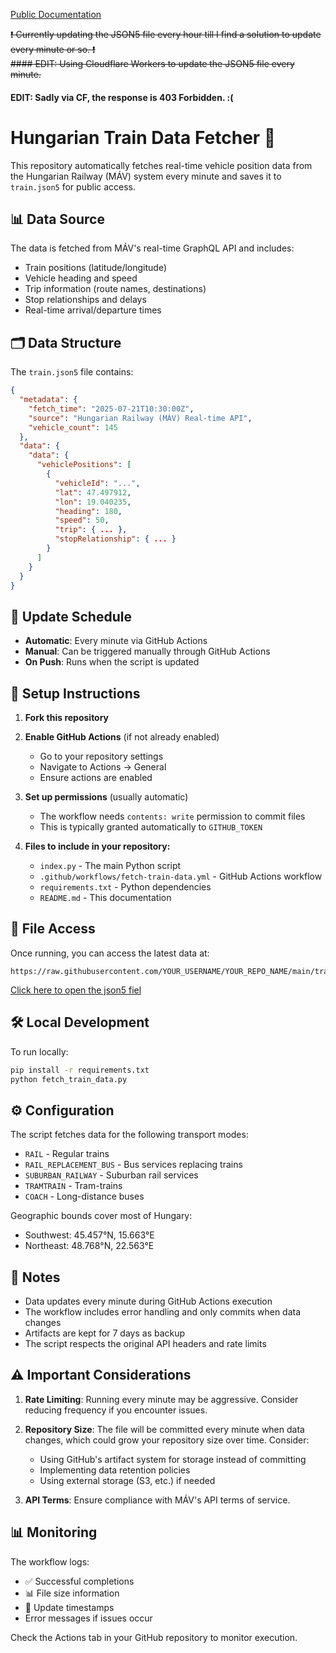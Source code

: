 [Public Documentation](https://d0dzs.github.io/improved-giggle/)

~~❗ Currently updating the JSON5 file every hour till I find a solution to update every minute or so. ❗~~
<br />
~~#### EDIT: Using Cloudflare Workers to update the JSON5 file every minute.~~
#### EDIT: Sadly via CF, the response is 403 Forbidden. :(

# Hungarian Train Data Fetcher 🚂

This repository automatically fetches real-time vehicle position data from the Hungarian Railway (MÁV) system every minute and saves it to `train.json5` for public access.

## 📊 Data Source

The data is fetched from MÁV's real-time GraphQL API and includes:
- Train positions (latitude/longitude)
- Vehicle heading and speed
- Trip information (route names, destinations)
- Stop relationships and delays
- Real-time arrival/departure times

## 🗂️ Data Structure

The `train.json5` file contains:
```json
{
  "metadata": {
    "fetch_time": "2025-07-21T10:30:00Z",
    "source": "Hungarian Railway (MÁV) Real-time API",
    "vehicle_count": 145
  },
  "data": {
    "data": {
      "vehiclePositions": [
        {
          "vehicleId": "...",
          "lat": 47.497912,
          "lon": 19.040235,
          "heading": 180,
          "speed": 50,
          "trip": { ... },
          "stopRelationship": { ... }
        }
      ]
    }
  }
}
```

## 🔄 Update Schedule

- **Automatic**: Every minute via GitHub Actions
- **Manual**: Can be triggered manually through GitHub Actions
- **On Push**: Runs when the script is updated

## 🚀 Setup Instructions

1. **Fork this repository**

2. **Enable GitHub Actions** (if not already enabled)
   - Go to your repository settings
   - Navigate to Actions → General
   - Ensure actions are enabled

3. **Set up permissions** (usually automatic)
   - The workflow needs `contents: write` permission to commit files
   - This is typically granted automatically to `GITHUB_TOKEN`

4. **Files to include in your repository:**
   - `index.py` - The main Python script
   - `.github/workflows/fetch-train-data.yml` - GitHub Actions workflow
   - `requirements.txt` - Python dependencies
   - `README.md` - This documentation

## 📁 File Access

Once running, you can access the latest data at:
```
https://raw.githubusercontent.com/YOUR_USERNAME/YOUR_REPO_NAME/main/train.json5
```
[Click here to open the json5 fiel](https://raw.githubusercontent.com/D0dzs/improved-giggle/main/train.json5)

## 🛠️ Local Development

To run locally:
```bash
pip install -r requirements.txt
python fetch_train_data.py
```

## ⚙️ Configuration

The script fetches data for the following transport modes:
- `RAIL` - Regular trains
- `RAIL_REPLACEMENT_BUS` - Bus services replacing trains
- `SUBURBAN_RAILWAY` - Suburban rail services
- `TRAMTRAIN` - Tram-trains
- `COACH` - Long-distance buses

Geographic bounds cover most of Hungary:
- Southwest: 45.457°N, 15.663°E
- Northeast: 48.768°N, 22.563°E

## 📝 Notes

- Data updates every minute during GitHub Actions execution
- The workflow includes error handling and only commits when data changes
- Artifacts are kept for 7 days as backup
- The script respects the original API headers and rate limits

## ⚠️ Important Considerations

1. **Rate Limiting**: Running every minute may be aggressive. Consider reducing frequency if you encounter issues.

2. **Repository Size**: The file will be committed every minute when data changes, which could grow your repository size over time. Consider:
   - Using GitHub's artifact system for storage instead of committing
   - Implementing data retention policies
   - Using external storage (S3, etc.) if needed

3. **API Terms**: Ensure compliance with MÁV's API terms of service.

## 📊 Monitoring

The workflow logs:
- ✅ Successful completions
- 📊 File size information
- 🚂 Update timestamps
- Error messages if issues occur

Check the Actions tab in your GitHub repository to monitor execution.

